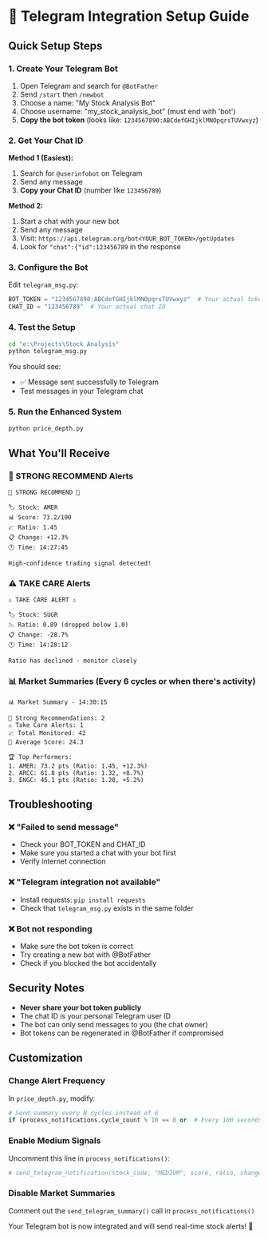 # 🤖 Telegram Integration Setup Guide

## Quick Setup Steps

### 1. Create Your Telegram Bot
1. Open Telegram and search for `@BotFather`
2. Send `/start` then `/newbot`
3. Choose a name: "My Stock Analysis Bot"
4. Choose username: "my_stock_analysis_bot" (must end with 'bot')
5. **Copy the bot token** (looks like: `1234567890:ABCdefGHIjklMNOpqrsTUVwxyz`)

### 2. Get Your Chat ID
**Method 1 (Easiest):**
1. Search for `@userinfobot` on Telegram
2. Send any message
3. **Copy your Chat ID** (number like `123456789`)

**Method 2:**
1. Start a chat with your new bot
2. Send any message
3. Visit: `https://api.telegram.org/bot<YOUR_BOT_TOKEN>/getUpdates`
4. Look for `"chat":{"id":123456789` in the response

### 3. Configure the Bot
Edit `telegram_msg.py`:
```python
BOT_TOKEN = "1234567890:ABCdefGHIjklMNOpqrsTUVwxyz"  # Your actual token
CHAT_ID = "123456789"  # Your actual chat ID
```

### 4. Test the Setup
```bash
cd "e:\Projects\Stock Analysis"
python telegram_msg.py
```

You should see:
- ✅ Message sent successfully to Telegram
- Test messages in your Telegram chat

### 5. Run the Enhanced System
```bash
python price_depth.py
```

## What You'll Receive

### 🚀 STRONG RECOMMEND Alerts
```
🚀 STRONG RECOMMEND 🚀

🏷️ Stock: AMER
📊 Score: 73.2/100
📈 Ratio: 1.45
📋 Change: +12.3%
🕐 Time: 14:27:45

High-confidence trading signal detected!
```

### ⚠️ TAKE CARE Alerts
```
⚠️ TAKE CARE ALERT ⚠️

🏷️ Stock: SUGR
📉 Ratio: 0.89 (dropped below 1.0)
📋 Change: -28.7%
🕐 Time: 14:28:12

Ratio has declined - monitor closely
```

### 📊 Market Summaries (Every 6 cycles or when there's activity)
```
📊 Market Summary - 14:30:15

🚀 Strong Recommendations: 2
⚠️ Take Care Alerts: 1
📈 Total Monitored: 42
🎯 Average Score: 24.3

🏆 Top Performers:
1. AMER: 73.2 pts (Ratio: 1.45, +12.3%)
2. ARCC: 61.8 pts (Ratio: 1.32, +8.7%)
3. ENGC: 45.1 pts (Ratio: 1.28, +5.2%)
```

## Troubleshooting

### ❌ "Failed to send message"
- Check your BOT_TOKEN and CHAT_ID
- Make sure you started a chat with your bot first
- Verify internet connection

### ❌ "Telegram integration not available"
- Install requests: `pip install requests`
- Check that `telegram_msg.py` exists in the same folder

### ❌ Bot not responding
- Make sure the bot token is correct
- Try creating a new bot with @BotFather
- Check if you blocked the bot accidentally

## Security Notes

- **Never share your bot token publicly**
- The chat ID is your personal Telegram user ID
- The bot can only send messages to you (the chat owner)
- Bot tokens can be regenerated in @BotFather if compromised

## Customization

### Change Alert Frequency
In `price_depth.py`, modify:
```python
# Send summary every N cycles instead of 6
if (process_notifications.cycle_count % 10 == 0 or  # Every 100 seconds instead of 60
```

### Enable Medium Signals
Uncomment this line in `process_notifications()`:
```python
# send_telegram_notification(stock_code, "MEDIUM", score, ratio, change_pct)
```

### Disable Market Summaries
Comment out the `send_telegram_summary()` call in `process_notifications()`

Your Telegram bot is now integrated and will send real-time stock alerts! 🚀